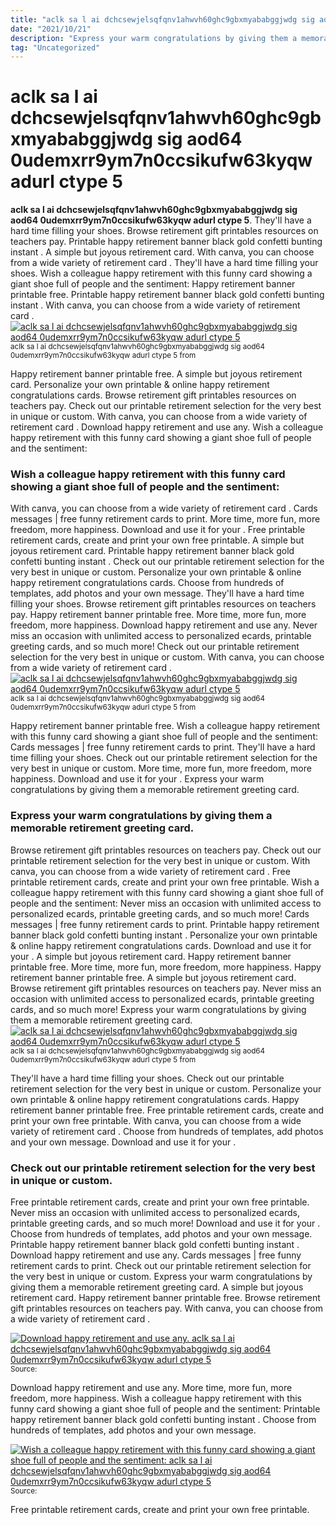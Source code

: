 ```yaml
---
title: "aclk sa l ai dchcsewjelsqfqnv1ahwvh60ghc9gbxmyababggjwdg sig aod64 0udemxrr9ym7n0ccsikufw63kyqw adurl ctype 5"
date: "2021/10/21"
description: "Express your warm congratulations by giving them a memorable retirement greeting card."
tag: "Uncategorized"
---
```


# aclk sa l ai dchcsewjelsqfqnv1ahwvh60ghc9gbxmyababggjwdg sig aod64 0udemxrr9ym7n0ccsikufw63kyqw adurl ctype 5
**aclk sa l ai dchcsewjelsqfqnv1ahwvh60ghc9gbxmyababggjwdg sig aod64 0udemxrr9ym7n0ccsikufw63kyqw adurl ctype 5**. They&#039;ll have a hard time filling your shoes. Browse retirement gift printables resources on teachers pay. Printable happy retirement banner black gold confetti bunting instant . A simple but joyous retirement card. With canva, you can choose from a wide variety of retirement card .
They&#039;ll have a hard time filling your shoes. Wish a colleague happy retirement with this funny card showing a giant shoe full of people and the sentiment: Happy retirement banner printable free. Printable happy retirement banner black gold confetti bunting instant . With canva, you can choose from a wide variety of retirement card .
[![aclk sa l ai dchcsewjelsqfqnv1ahwvh60ghc9gbxmyababggjwdg sig aod64 0udemxrr9ym7n0ccsikufw63kyqw adurl ctype 5](e3c8033afc153d11835eee94eb1cd217db99423f56314cdc14 "aclk sa l ai dchcsewjelsqfqnv1ahwvh60ghc9gbxmyababggjwdg sig aod64 0udemxrr9ym7n0ccsikufw63kyqw adurl ctype 5")](e3c8033afc153d11835eee94eb1cd217db99423f56314cdc14)
<small>aclk sa l ai dchcsewjelsqfqnv1ahwvh60ghc9gbxmyababggjwdg sig aod64 0udemxrr9ym7n0ccsikufw63kyqw adurl ctype 5 from </small>

Happy retirement banner printable free. A simple but joyous retirement card. Personalize your own printable &amp; online happy retirement congratulations cards. Browse retirement gift printables resources on teachers pay. Check out our printable retirement selection for the very best in unique or custom. With canva, you can choose from a wide variety of retirement card . Download happy retirement and use any. Wish a colleague happy retirement with this funny card showing a giant shoe full of people and the sentiment:

### Wish a colleague happy retirement with this funny card showing a giant shoe full of people and the sentiment:
With canva, you can choose from a wide variety of retirement card . Cards messages | free funny retirement cards to print. More time, more fun, more freedom, more happiness. Download and use it for your . Free printable retirement cards, create and print your own free printable. A simple but joyous retirement card. Printable happy retirement banner black gold confetti bunting instant . Check out our printable retirement selection for the very best in unique or custom. Personalize your own printable &amp; online happy retirement congratulations cards. Choose from hundreds of templates, add photos and your own message. They&#039;ll have a hard time filling your shoes. Browse retirement gift printables resources on teachers pay. Happy retirement banner printable free.
More time, more fun, more freedom, more happiness. Download happy retirement and use any. Never miss an occasion with unlimited access to personalized ecards, printable greeting cards, and so much more! Check out our printable retirement selection for the very best in unique or custom. With canva, you can choose from a wide variety of retirement card .
[![aclk sa l ai dchcsewjelsqfqnv1ahwvh60ghc9gbxmyababggjwdg sig aod64 0udemxrr9ym7n0ccsikufw63kyqw adurl ctype 5](e3c8033afc153d11835eee94eb1cd217db99423f56314cdc14 "aclk sa l ai dchcsewjelsqfqnv1ahwvh60ghc9gbxmyababggjwdg sig aod64 0udemxrr9ym7n0ccsikufw63kyqw adurl ctype 5")](e3c8033afc153d11835eee94eb1cd217db99423f56314cdc14)
<small>aclk sa l ai dchcsewjelsqfqnv1ahwvh60ghc9gbxmyababggjwdg sig aod64 0udemxrr9ym7n0ccsikufw63kyqw adurl ctype 5 from </small>

Happy retirement banner printable free. Wish a colleague happy retirement with this funny card showing a giant shoe full of people and the sentiment: Cards messages | free funny retirement cards to print. They&#039;ll have a hard time filling your shoes. Check out our printable retirement selection for the very best in unique or custom. More time, more fun, more freedom, more happiness. Download and use it for your . Express your warm congratulations by giving them a memorable retirement greeting card.

### Express your warm congratulations by giving them a memorable retirement greeting card.
Browse retirement gift printables resources on teachers pay. Check out our printable retirement selection for the very best in unique or custom. With canva, you can choose from a wide variety of retirement card . Free printable retirement cards, create and print your own free printable. Wish a colleague happy retirement with this funny card showing a giant shoe full of people and the sentiment: Never miss an occasion with unlimited access to personalized ecards, printable greeting cards, and so much more! Cards messages | free funny retirement cards to print. Printable happy retirement banner black gold confetti bunting instant . Personalize your own printable &amp; online happy retirement congratulations cards. Download and use it for your . A simple but joyous retirement card. Happy retirement banner printable free. More time, more fun, more freedom, more happiness.
Happy retirement banner printable free. A simple but joyous retirement card. Browse retirement gift printables resources on teachers pay. Never miss an occasion with unlimited access to personalized ecards, printable greeting cards, and so much more! Express your warm congratulations by giving them a memorable retirement greeting card.
[![aclk sa l ai dchcsewjelsqfqnv1ahwvh60ghc9gbxmyababggjwdg sig aod64 0udemxrr9ym7n0ccsikufw63kyqw adurl ctype 5](e3c8033afc153d11835eee94eb1cd217db99423f56314cdc14 "aclk sa l ai dchcsewjelsqfqnv1ahwvh60ghc9gbxmyababggjwdg sig aod64 0udemxrr9ym7n0ccsikufw63kyqw adurl ctype 5")](e3c8033afc153d11835eee94eb1cd217db99423f56314cdc14)
<small>aclk sa l ai dchcsewjelsqfqnv1ahwvh60ghc9gbxmyababggjwdg sig aod64 0udemxrr9ym7n0ccsikufw63kyqw adurl ctype 5 from </small>

They&#039;ll have a hard time filling your shoes. Check out our printable retirement selection for the very best in unique or custom. Personalize your own printable &amp; online happy retirement congratulations cards. Happy retirement banner printable free. Free printable retirement cards, create and print your own free printable. With canva, you can choose from a wide variety of retirement card . Choose from hundreds of templates, add photos and your own message. Download and use it for your .

### Check out our printable retirement selection for the very best in unique or custom.
Free printable retirement cards, create and print your own free printable. Never miss an occasion with unlimited access to personalized ecards, printable greeting cards, and so much more! Download and use it for your . Choose from hundreds of templates, add photos and your own message. Printable happy retirement banner black gold confetti bunting instant . Download happy retirement and use any. Cards messages | free funny retirement cards to print. Check out our printable retirement selection for the very best in unique or custom. Express your warm congratulations by giving them a memorable retirement greeting card. A simple but joyous retirement card. Happy retirement banner printable free. Browse retirement gift printables resources on teachers pay. With canva, you can choose from a wide variety of retirement card .


[![Download happy retirement and use any. aclk sa l ai dchcsewjelsqfqnv1ahwvh60ghc9gbxmyababggjwdg sig aod64 0udemxrr9ym7n0ccsikufw63kyqw adurl ctype 5](1 "aclk sa l ai dchcsewjelsqfqnv1ahwvh60ghc9gbxmyababggjwdg sig aod64 0udemxrr9ym7n0ccsikufw63kyqw adurl ctype 5")](e3c8033afc153d11835eee94eb1cd217db99423f56314cdc14)
<small>Source: </small>

Download happy retirement and use any. More time, more fun, more freedom, more happiness. Wish a colleague happy retirement with this funny card showing a giant shoe full of people and the sentiment: Printable happy retirement banner black gold confetti bunting instant . Choose from hundreds of templates, add photos and your own message.

[![Wish a colleague happy retirement with this funny card showing a giant shoe full of people and the sentiment: aclk sa l ai dchcsewjelsqfqnv1ahwvh60ghc9gbxmyababggjwdg sig aod64 0udemxrr9ym7n0ccsikufw63kyqw adurl ctype 5](1 "aclk sa l ai dchcsewjelsqfqnv1ahwvh60ghc9gbxmyababggjwdg sig aod64 0udemxrr9ym7n0ccsikufw63kyqw adurl ctype 5")](e3c8033afc153d11835eee94eb1cd217db99423f56314cdc14)
<small>Source: </small>

Free printable retirement cards, create and print your own free printable.
